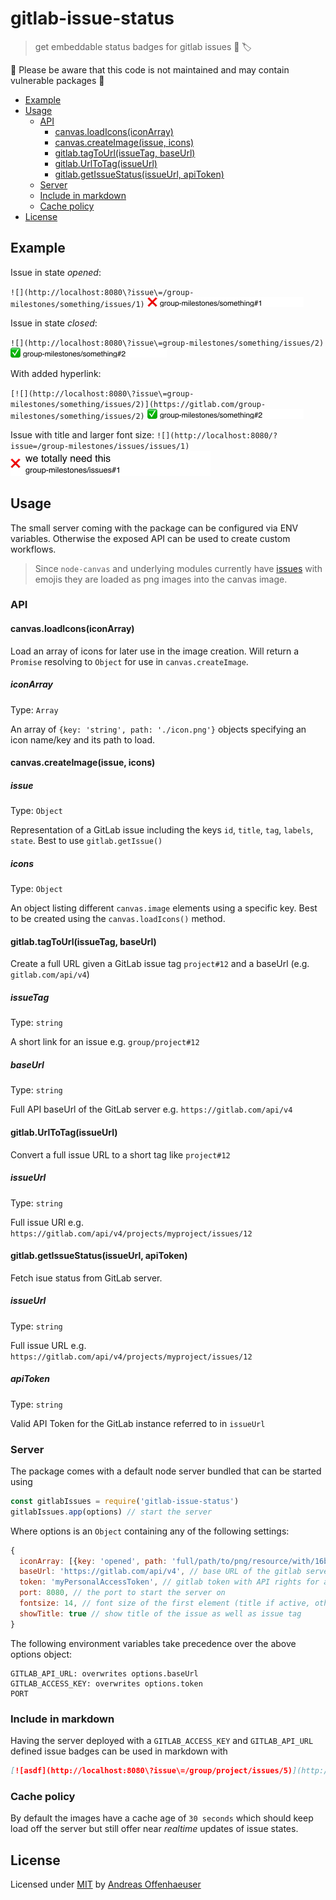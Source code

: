# gitlab-issue-status

> get embeddable status badges for gitlab issues 🦊 🏷

🚨 Please be aware that this code is not maintained and may contain vulnerable packages 🚨

<!-- TOC depthFrom:2 depthTo:4 -->

- [Example](#example)
- [Usage](#usage)
  - [API](#api)
    - [canvas.loadIcons(iconArray)](#canvasloadiconsiconarray)
    - [canvas.createImage(issue, icons)](#canvascreateimageissue-icons)
    - [gitlab.tagToUrl(issueTag, baseUrl)](#gitlabtagtourlissuetag-baseurl)
    - [gitlab.UrlToTag(issueUrl)](#gitlaburltotagissueurl)
    - [gitlab.getIssueStatus(issueUrl, apiToken)](#gitlabgetissuestatusissueurl-apitoken)
  - [Server](#server)
  - [Include in markdown](#include-in-markdown)
  - [Cache policy](#cache-policy)
- [License](#license)

<!-- /TOC -->

## Example

Issue in state _opened_:

`![](http://localhost:8080\?issue\=/group-milestones/something/issues/1)`
![](example2.png)

Issue in state _closed_:

`![](http://localhost:8080\?issue\=group-milestones/something/issues/2)`
![](example1.png)

With added hyperlink:

`[![](http://localhost:8080\?issue\=group-milestones/something/issues/2)](https://gitlab.com/group-milestones/something/issues/2)`
[![](example1.png)](https://gitlab.com/group-milestones/something/issues/2)

Issue with title and larger font size:
`![](http://localhost:8080/?issue=/group-milestones/issues/issues/1)`
![](example3.png)

## Usage

The small server coming with the package can be configured via ENV variables. Otherwise the exposed API can be used to create custom workflows.

> Since `node-canvas` and underlying modules currently have [issues](https://github.com/Automattic/node-canvas/issues/760) with emojis they are loaded as png images into the canvas image.

### API

#### canvas.loadIcons(iconArray)

Load an array of icons for later use in the image creation. Will return a `Promise` resolving to `Object` for use in `canvas.createImage`.

##### iconArray

Type: `Array`

An array of `{key: 'string', path: './icon.png'}` objects specifying an icon name/key and its path to load.

#### canvas.createImage(issue, icons)

##### issue

Type: `Object`

Representation of a GitLab issue including the keys `id`, `title`, `tag`, `labels`, `state`. Best to use `gitlab.getIssue()`

##### icons

Type: `Object`

An object listing different `canvas.image` elements using a specific key. Best to be created using the `canvas.loadIcons()` method.

#### gitlab.tagToUrl(issueTag, baseUrl)

Create a full URL given a GitLab issue tag `project#12` and a baseUrl (e.g. `gitlab.com/api/v4`)

##### issueTag

Type: `string`

A short link for an issue e.g. `group/project#12`

##### baseUrl

Type: `string`

Full API baseUrl of the GitLab server e.g. `https://gitlab.com/api/v4`

#### gitlab.UrlToTag(issueUrl)

Convert a full issue URL to a short tag like `project#12`

##### issueUrl

Type: `string`

Full issue URl e.g. `https://gitlab.com/api/v4/projects/myproject/issues/12`

#### gitlab.getIssueStatus(issueUrl, apiToken)

Fetch isue status from GitLab server.

##### issueUrl

Type: `string`

Full issue URL e.g. `https://gitlab.com/api/v4/projects/myproject/issues/12`

##### apiToken

Type: `string`

Valid API Token for the GitLab instance referred to in `issueUrl`

### Server

The package comes with a default node server bundled that can be started using

```javascript
const gitlabIssues = require('gitlab-issue-status')
gitlabIssues.app(options) // start the server
```

Where options is an `Object` containing any of the following settings:

```javascript
{
  iconArray: [{key: 'opened', path: 'full/path/to/png/resource/with/16by16.png'}], // an array containing icon resources and the key = issue state
  baseUrl: 'https://gitlab.com/api/v4', // base URL of the gitlab server API
  token: 'myPersonalAccessToken', // gitlab token with API rights for above server
  port: 8080, // the port to start the server on
  fontsize: 14, // font size of the first element (title if active, otherwise tag)
  showTitle: true // show title of the issue as well as issue tag
}
```

The following environment variables take precedence over the above options object:

```text
GITLAB_API_URL: overwrites options.baseUrl
GITLAB_ACCESS_KEY: overwrites options.token
PORT
```

### Include in markdown

Having the server deployed with a `GITLAB_ACCESS_KEY` and `GITLAB_API_URL` defined issue badges can be used in markdown with

```md
[![asdf](http://localhost:8080\?issue\=/group/project/issues/5)](http://gitlab-url.com/group/project/issues/5)
```


### Cache policy

By default the images have a cache age of `30 seconds` which should keep load off the server but still offer near _realtime_ updates of issue states.

## License

Licensed under [MIT](LICENSE) by [Andreas Offenhaeuser](https://anoff.io)
